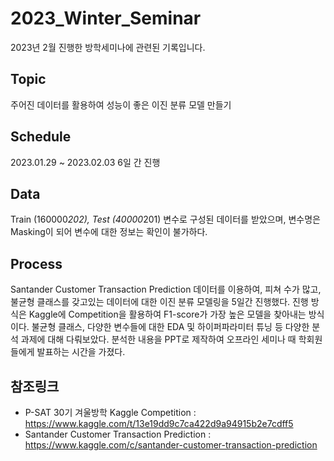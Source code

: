 # 2023_Winter_Seminar
2023년 2월 진행한 방학세미나에 관련된 기록입니다.

Topic
---
주어진 데이터를 활용하여 성능이 좋은 이진 분류 모델 만들기

Schedule
---
2023.01.29 ~ 2023.02.03 6일 간 진행

Data
---
Train (160000*202), Test (40000*201) 변수로 구성된 데이터를 받았으며, 변수명은 Masking이 되어 변수에 대한 정보는 확인이 불가하다.

Process
---
Santander Customer Transaction Prediction 데이터를 이용하여, 피쳐 수가 많고, 불균형 클래스를 갖고있는 데이터에 대한 이진 분류 모델링을 5일간 진행했다. 진행 방식은 Kaggle에 Competition을 활용하여 F1-score가 가장 높은 모델을 찾아내는 방식이다. 불균형 클래스, 다양한 변수들에 대한 EDA 및 하이퍼파라미터 튜닝 등 다양한 분석 과제에 대해 다뤄보았다. 분석한 내용을 PPT로 제작하여 오프라인 세미나 때 학회원들에게 발표하는 시간을 가졌다.

참조링크
---
* P-SAT 30기 겨울방학 Kaggle Competition : https://www.kaggle.com/t/13e19dd9c7ca422d9a94915b2e7cdff5
* Santander Customer Transaction Prediction : https://www.kaggle.com/c/santander-customer-transaction-prediction

